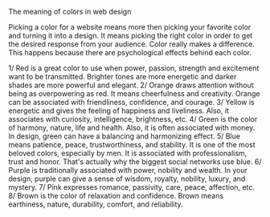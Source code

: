 The meaning of colors in web design

Picking a color for a website means more then picking your favorite color and turning it into a design. It means picking the right color in order to get the desired response from your audience. Color really makes a difference. This happens because there are psychological effects behind each color.

1/ Red is a great color to use when power, passion, strength and excitement want to be transmitted. Brighter tones are more energetic and darker shades are more powerful and elegant.
2/ Orange draws attention without being as overpowering as red. It means cheerfulness and creativity. Orange can be associated with friendliness, confidence, and courage.
3/ Yellow is energetic and gives the feeling of happiness and liveliness. Also, it associates with curiosity, intelligence, brightness, etc.
4/ Green is the color of harmony, nature, life and health. Also, it is often associated with money. In design, green can have a balancing and harmonizing effect.
5/ Blue means patience, peace, trustworthiness, and stability. It is one of the most beloved colors, especially by men. It is associated with professionalism, trust and honor. That's actually why the biggest social networks use blue.
6/ Purple is traditionally associated with power, nobility and wealth. In your design, purple can give a sense of wisdom, royalty, nobility, luxury, and mystery.
7/ Pink expresses romance, passivity, care, peace, affection, etc.
8/ Brown is the color of relaxation and confidence. Brown means earthiness, nature, durability, comfort, and reliability.